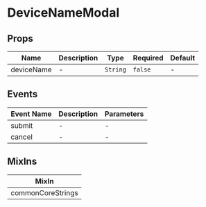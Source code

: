 # DeviceNameModal

## Props

<!-- @vuese:DeviceNameModal:props:start -->
|Name|Description|Type|Required|Default|
|---|---|---|---|---|
|deviceName|-|`String`|`false`|-|

<!-- @vuese:DeviceNameModal:props:end -->


## Events

<!-- @vuese:DeviceNameModal:events:start -->
|Event Name|Description|Parameters|
|---|---|---|
|submit|-|-|
|cancel|-|-|

<!-- @vuese:DeviceNameModal:events:end -->


## MixIns

<!-- @vuese:DeviceNameModal:mixIns:start -->
|MixIn|
|---|
|commonCoreStrings|

<!-- @vuese:DeviceNameModal:mixIns:end -->
